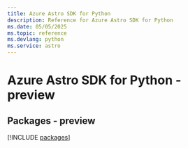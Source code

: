 ```yaml
---
title: Azure Astro SDK for Python
description: Reference for Azure Astro SDK for Python
ms.date: 05/05/2025
ms.topic: reference
ms.devlang: python
ms.service: astro
---
```

# Azure Astro SDK for Python - preview
## Packages - preview
[!INCLUDE [packages](astro-index.md)]
